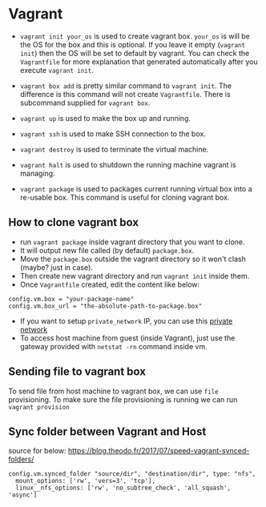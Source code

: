 # Vagrant

- `vagrant init your_os` is used to create vagrant box. `your_os` is will be the OS for the box and this is optional.
If you leave it empty (`vagrant init`) then the OS will be set to default by vagrant. You can check the `Vagrantfile`
for more explanation that generated automatically after you execute `vagrant init`.

- `vagrant box add` is pretty similar command to `vagrant init`. The difference is this command will not create `Vagrantfile`. There is subcommand supplied for `vagrant box`.
- `vagrant up` is used to make the box up and running.
- `vagrant ssh` is used to make SSH connection to the box.
- `vagrant destroy` is used to terminate the virtual machine.
- `vagrant halt` is used to shutdown the running machine vagrant is managing.
- `vagrant package` is used to packages current running virtual box into a re-usable box. This command is useful for cloning vagrant box.

## How to clone vagrant box

- run `vagrant package` inside vagrant directory that you want to clone.
- It will output new file called (by default) `package.box`.
- Move the `package.box` outside the vagrant directory so it won't clash (maybe? just in case).
- Then create new vagrant directory and run `vagrant init` inside them.
- Once `Vagrantfile` created, edit the content like below:
```
config.vm.box = "your-package-name"
config.vm.box_url = "the-absolute-path-to-package.box"
```
- If you want to setup `private_network` IP, you can use this [private network](https://en.wikipedia.org/wiki/Private_network#Private_IPv4_address_spaces)
- To access host machine from guest (inside Vagrant), just use the gateway provided with `netstat -rn` command inside vm.

## Sending file to vagrant box

To send file from host machine to vagrant box, we can use `file` provisioning.
To make sure the file provisioning is running we can run `vagrant provision`

## Sync folder between Vagrant and Host

source for below: https://blog.theodo.fr/2017/07/speed-vagrant-synced-folders/
```
config.vm.synced_folder "source/dir", "destination/dir", type: "nfs",
  mount_options: ['rw', 'vers=3', 'tcp'],
  linux__nfs_options: ['rw', 'no_subtree_check', 'all_squash', 'async']
```
